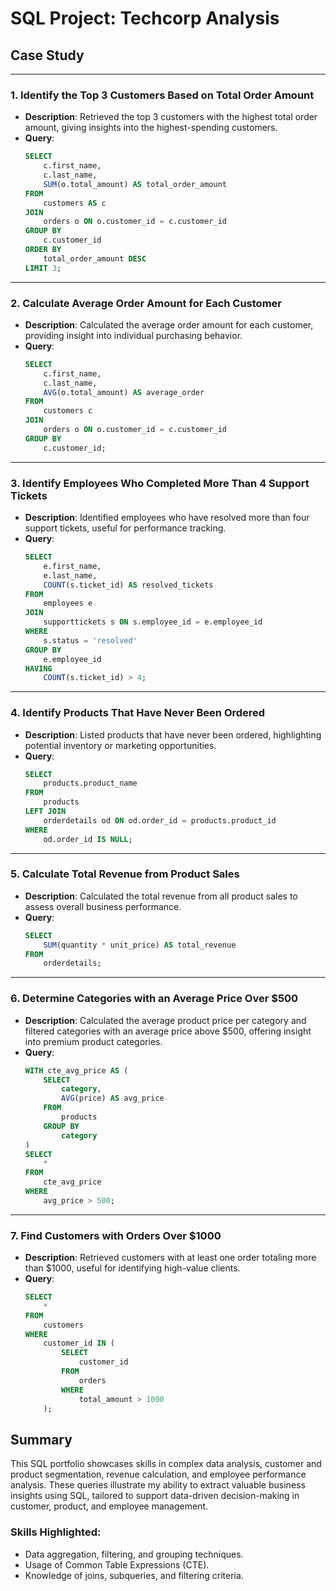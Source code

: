 # SQL Project: Techcorp Analysis

## Case Study
---

### 1. Identify the Top 3 Customers Based on Total Order Amount
- **Description**: Retrieved the top 3 customers with the highest total order amount, giving insights into the highest-spending customers.
- **Query**:
  ```sql
  SELECT 
      c.first_name,
      c.last_name,
      SUM(o.total_amount) AS total_order_amount
  FROM 
      customers AS c
  JOIN 
      orders o ON o.customer_id = c.customer_id
  GROUP BY 
      c.customer_id
  ORDER BY 
      total_order_amount DESC
  LIMIT 3;

---

### 2. Calculate Average Order Amount for Each Customer
- **Description**: Calculated the average order amount for each customer, providing insight into individual purchasing behavior.
- **Query**:
  ```sql
  SELECT
      c.first_name,
      c.last_name,
      AVG(o.total_amount) AS average_order
  FROM 
      customers c
  JOIN 
      orders o ON o.customer_id = c.customer_id
  GROUP BY 
      c.customer_id;

---

### 3. Identify Employees Who Completed More Than 4 Support Tickets
- **Description**: Identified employees who have resolved more than four support tickets, useful for performance tracking.
- **Query**:
  ```sql
  SELECT 
      e.first_name,
      e.last_name,
      COUNT(s.ticket_id) AS resolved_tickets
  FROM 
      employees e
  JOIN 
      supporttickets s ON s.employee_id = e.employee_id
  WHERE 
      s.status = 'resolved'
  GROUP BY 
      e.employee_id
  HAVING 
      COUNT(s.ticket_id) > 4;

---

### 4. Identify Products That Have Never Been Ordered
- **Description**: Listed products that have never been ordered, highlighting potential inventory or marketing opportunities.
- **Query**:
  ```sql
  SELECT 
      products.product_name
  FROM 
      products
  LEFT JOIN 
      orderdetails od ON od.order_id = products.product_id
  WHERE 
      od.order_id IS NULL;

---

### 5. Calculate Total Revenue from Product Sales
- **Description**: Calculated the total revenue from all product sales to assess overall business performance.
- **Query**:
  ```sql
  SELECT 
      SUM(quantity * unit_price) AS total_revenue
  FROM 
      orderdetails;

---

### 6. Determine Categories with an Average Price Over $500
- **Description**: Calculated the average product price per category and filtered categories with an average price above $500, offering insight into premium product categories.
- **Query**:
  ```sql
  WITH cte_avg_price AS (
      SELECT 
          category,
          AVG(price) AS avg_price
      FROM 
          products
      GROUP BY 
          category
  )
  SELECT 
      * 
  FROM 
      cte_avg_price 
  WHERE 
      avg_price > 500;

---

### 7. Find Customers with Orders Over $1000
- **Description**: Retrieved customers with at least one order totaling more than $1000, useful for identifying high-value clients.
- **Query**:
  ```sql
  SELECT 
      * 
  FROM 
      customers
  WHERE 
      customer_id IN (
          SELECT 
              customer_id
          FROM 
              orders
          WHERE 
              total_amount > 1000
      );


## Summary
This SQL portfolio showcases skills in complex data analysis, customer and product segmentation, revenue calculation, and employee performance analysis. These queries illustrate my ability to extract valuable business insights using SQL, tailored to support data-driven decision-making in customer, product, and employee management.

### Skills Highlighted:
* Data aggregation, filtering, and grouping techniques.
* Usage of Common Table Expressions (CTE).
* Knowledge of joins, subqueries, and filtering criteria.
